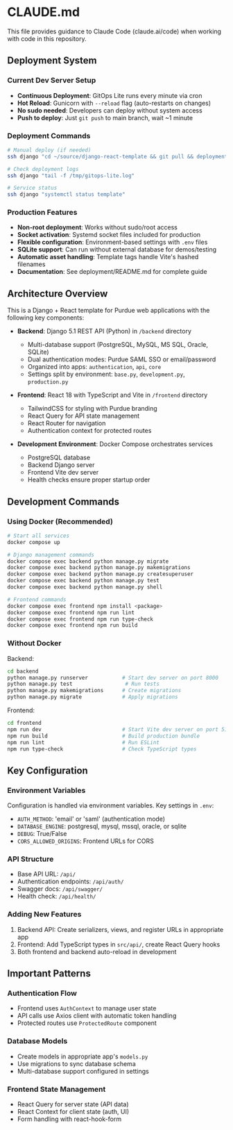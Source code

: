 # CLAUDE.md

This file provides guidance to Claude Code (claude.ai/code) when working with code in this repository.

## Deployment System

### Current Dev Server Setup
- **Continuous Deployment**: GitOps Lite runs every minute via cron
- **Hot Reload**: Gunicorn with `--reload` flag (auto-restarts on changes)
- **No sudo needed**: Developers can deploy without system access
- **Push to deploy**: Just `git push` to main branch, wait ~1 minute

### Deployment Commands
```bash
# Manual deploy (if needed)
ssh django "cd ~/source/django-react-template && git pull && deployment/gitops-lite.sh"

# Check deployment logs
ssh django "tail -f /tmp/gitops-lite.log"

# Service status
ssh django "systemctl status template"
```

### Production Features
- **Non-root deployment**: Works without sudo/root access
- **Socket activation**: Systemd socket files included for production
- **Flexible configuration**: Environment-based settings with `.env` files
- **SQLite support**: Can run without external database for demos/testing
- **Automatic asset handling**: Template tags handle Vite's hashed filenames
- **Documentation**: See deployment/README.md for complete guide

## Architecture Overview

This is a Django + React template for Purdue web applications with the following key components:

- **Backend**: Django 5.1 REST API (Python) in `/backend` directory
  - Multi-database support (PostgreSQL, MySQL, MS SQL, Oracle, SQLite)
  - Dual authentication modes: Purdue SAML SSO or email/password
  - Organized into apps: `authentication`, `api`, `core`
  - Settings split by environment: `base.py`, `development.py`, `production.py`

- **Frontend**: React 18 with TypeScript and Vite in `/frontend` directory
  - TailwindCSS for styling with Purdue branding
  - React Query for API state management
  - React Router for navigation
  - Authentication context for protected routes

- **Development Environment**: Docker Compose orchestrates services
  - PostgreSQL database
  - Backend Django server
  - Frontend Vite dev server
  - Health checks ensure proper startup order

## Development Commands

### Using Docker (Recommended)

```bash
# Start all services
docker compose up

# Django management commands
docker compose exec backend python manage.py migrate
docker compose exec backend python manage.py makemigrations
docker compose exec backend python manage.py createsuperuser
docker compose exec backend python manage.py test
docker compose exec backend python manage.py shell

# Frontend commands
docker compose exec frontend npm install <package>
docker compose exec frontend npm run lint
docker compose exec frontend npm run type-check
docker compose exec frontend npm run build
```

### Without Docker

Backend:
```bash
cd backend
python manage.py runserver           # Start dev server on port 8000
python manage.py test                 # Run tests
python manage.py makemigrations      # Create migrations
python manage.py migrate             # Apply migrations
```

Frontend:
```bash
cd frontend
npm run dev                          # Start Vite dev server on port 5173
npm run build                        # Build production bundle
npm run lint                         # Run ESLint
npm run type-check                   # Check TypeScript types
```

## Key Configuration

### Environment Variables
Configuration is handled via environment variables. Key settings in `.env`:
- `AUTH_METHOD`: 'email' or 'saml' (authentication mode)
- `DATABASE_ENGINE`: postgresql, mysql, mssql, oracle, or sqlite
- `DEBUG`: True/False
- `CORS_ALLOWED_ORIGINS`: Frontend URLs for CORS

### API Structure
- Base API URL: `/api/`
- Authentication endpoints: `/api/auth/`
- Swagger docs: `/api/swagger/`
- Health check: `/api/health/`

### Adding New Features
1. Backend API: Create serializers, views, and register URLs in appropriate app
2. Frontend: Add TypeScript types in `src/api/`, create React Query hooks
3. Both frontend and backend auto-reload in development

## Important Patterns

### Authentication Flow
- Frontend uses `AuthContext` to manage user state
- API calls use Axios client with automatic token handling
- Protected routes use `ProtectedRoute` component

### Database Models
- Create models in appropriate app's `models.py`
- Use migrations to sync database schema
- Multi-database support configured in settings

### Frontend State Management
- React Query for server state (API data)
- React Context for client state (auth, UI)
- Form handling with react-hook-form
